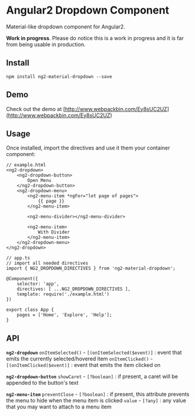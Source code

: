 # Angular2 Dropdown Component

Material-like dropdown component for Angular2.

**Work in progress**. Please do notice this is a work in progress and it is far from being usable in production.

## Install

    npm install ng2-material-dropdown --save

## Demo
Check out the demo at [http://www.webpackbin.com/Ey8sUC2UZ](http://www.webpackbin.com/Ey8sUC2UZ)

## Usage

Once installed, import the directives and use it them your container component:

    // example.html
    <ng2-dropdown>
        <ng2-dropdown-button>
            Open Menu
        </ng2-dropdown-button>
        <ng2-dropdown-menu>
            <ng2-menu-item *ngFor="let page of pages">
                {{ page }}
            </ng2-menu-item>
            
            <ng2-menu-divider></ng2-menu-divider>
            
            <ng2-menu-item>
                With Divider
            </ng2-menu-item>
        </ng2-dropdown-menu>
    </ng2-dropdown>
    
    // app.ts
    // import all needed directives
    import { NG2_DROPDOWN_DIRECTIVES } from 'ng2-material-dropdown';
    
    @Component({
        selector: 'app',
        directives: [ ...NG2_DROPDOWN_DIRECTIVES ],
        template: require('./example.html')
    })
    
    export class App {
        pages = ['Home', 'Explore', 'Help'];
    }
    
 
## API

**`ng2-dropdown`**
`onItemSelected()` - `[(onItemSelected($event)]` : event that emits the currently selected/hovered item
`onItemClicked()` - `[(onItemClicked($event)]` : event that emits the item clicked on


**`ng2-dropdown-button`**
`showCaret` - `[?boolean]` : if present, a caret will be appended to the button's text


**`ng2-menu-item`**
`preventClose` - `[?boolean]` : if present, this attribute prevents the menu to hide when the menu item is clicked
`value` - `[?any]` : any value that you may want to attach to a menu item

